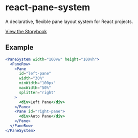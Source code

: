 # react-pane-system

A declarative, flexible pane layout system for React projects.

[View the Storybook](https://junsikshim.github.io/react-pane-system)

## Example

```jsx
<PaneSystem width="100vw" height="100vh">
  <PaneRow>
    <Pane
      id="left-pane"
      width="30%"
      minWidth="100px"
      maxWidth="50%"
      splitter="right"
    >
      <div>Left Pane</div>
    </Pane>
    <Pane id="right-pane">
      <div>Auto Pane</div>
    </Pane>
  </PaneRow>
</PaneSystem>
```
